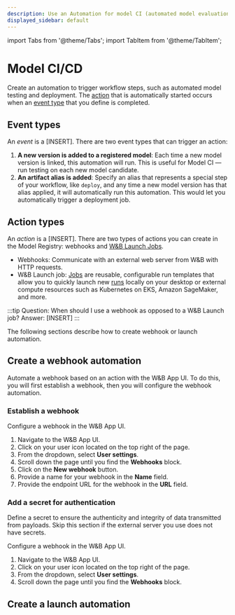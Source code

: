 ```yaml
---
description: Use an Automation for model CI (automated model evaluation pipelines) and model deployment.
displayed_sidebar: default
---
```

import Tabs from '@theme/Tabs';
import TabItem from '@theme/TabItem';



# Model CI/CD

Create an automation to trigger workflow steps, such as automated model testing and deployment.  The [action](#action-types) that is automatically started occurs when an [event type](#event-types) that you define is completed.  


## Event types
An *event* is a [INSERT]. There are two event types that can trigger an action:

1. **A new version is added to a registered model**: Each time a new model version is linked, this automation will run. This is useful for Model CI — run testing on each new model candidate.
2. **An artifact alias is added**: Specify an alias that represents a special step of your workflow, like `deploy`, and any time a new model version has that alias applied, it will automatically run this automation. This would let you automatically trigger a deployment job.



## Action types
An *action* is a [INSERT]. There are two types of actions you can create in the Model Registry: webhooks and [W&B Launch Jobs](../launch/intro.md).

* Webhooks: Communicate with an external web server from W&B with HTTP requests.
* W&B Launch job: [Jobs](../launch/create-job.md) are reusable, configurable run templates that allow you to quickly launch new [runs](../runs/intro.md) locally on your desktop or external compute resources such as Kubernetes on EKS, Amazon SageMaker, and more. 


:::tip
Question: When should I use a webhook as opposed to a W&B Launch job? Answer: [INSERT]
:::

The following sections describe how to create webhook or launch automation.

## Create a webhook automation
Automate a webhook based on an action with the W&B App UI. To do this, you will first establish a webhook, then you will configure the webhook automation.

### Establish a webhook
Configure a webhook in the W&B App UI.
1. Navigate to the W&B App UI.
2. Click on your user icon located on the top right of the page.
3. From the dropdown, select **User settings**.
4. Scroll down the page until you find the **Webhooks** block.
5. Click on the **New webhook** button.  
6. Provide a name for your webhook in the **Name** field.
7. Provide the endpoint URL for the webhook in the **URL** field.

### Add a secret for authentication
Define a secret to ensure the authenticity and integrity of data transmitted from payloads. Skip this section if the external server you use does not have secrets.

Configure a webhook in the W&B App UI.
1. Navigate to the W&B App UI.
2. Click on your user icon located on the top right of the page.
3. From the dropdown, select **User settings**.
4. Scroll down the page until you find the **Webhooks** block.


## Create a launch automation



<!-- # Automate workflows
Create an automation to trigger workflow steps based on an event you configure. For example, you can create an event that automatically tests new models versions added to a registered model. Automations are executed on your own infrastructure with [W&B Launch](../launch/intro.md).  

:::tip
Before you get started, ensure you create a W&B Launch [job](../launch/create-job.md), [queue](../launch/create-queue.md), and have an [agent polling](../launch/run-agent.md). For more information, see the [Launch documentation](../launch/intro.md).

:::

## Automation event types
There are two types of events that can trigger an action:

1. **A new version is added to a registered model**: Each time a new model version is linked, this automation will run. This is useful for Model CI — run testing on each new model candidate. 

2. **An artifact alias is added**: Specify an alias that represents a special step of your workflow, like `deploy`, and any time a new model version has that alias applied, it will automatically run this automation. This would let you automatically trigger a deployment job.

![](/images/models/automations_sidebar_step_1.png)





## Create an automation
1. Navigate to the W&B Model Registry app at [https://wandb.ai/registry/model](https://wandb.ai/registry/model).
2. Select **View details** next to the name of the registered model you want to create an automation for.
3. Scroll down the page to the **Automations** section.
![](/images/models/automations_section_in_registry.png)
4. Click on the **New automation** button. 
5. A UI modal will appear. Complete the steps described in the modal.

<!-- Will complete this with the new webhook docs  -->

